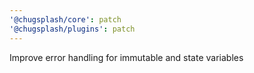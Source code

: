 ```yaml
---
'@chugsplash/core': patch
'@chugsplash/plugins': patch
---
```


Improve error handling for immutable and state variables
